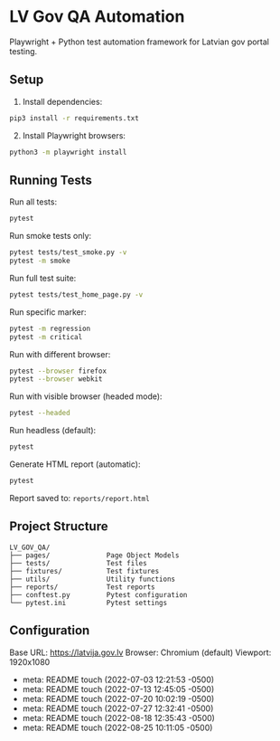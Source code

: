 # LV Gov QA Automation

Playwright + Python test automation framework for Latvian gov portal testing.

## Setup

1. Install dependencies:
```bash
pip3 install -r requirements.txt
```

2. Install Playwright browsers:
```bash
python3 -m playwright install
```

## Running Tests

Run all tests:
```bash
pytest
```

Run smoke tests only:
```bash
pytest tests/test_smoke.py -v
pytest -m smoke
```

Run full test suite:
```bash
pytest tests/test_home_page.py -v
```

Run specific marker:
```bash
pytest -m regression
pytest -m critical
```

Run with different browser:
```bash
pytest --browser firefox
pytest --browser webkit
```

Run with visible browser (headed mode):
```bash
pytest --headed
```

Run headless (default):
```bash
pytest
```

Generate HTML report (automatic):
```bash
pytest
```
Report saved to: `reports/report.html`

## Project Structure

```
LV_GOV_QA/
├── pages/              Page Object Models
├── tests/              Test files
├── fixtures/           Test fixtures
├── utils/              Utility functions
├── reports/            Test reports
├── conftest.py         Pytest configuration
└── pytest.ini          Pytest settings
```

## Configuration

Base URL: https://latvija.gov.lv
Browser: Chromium (default)
Viewport: 1920x1080


- meta: README touch (2022-07-03 12:21:53 -0500)
- meta: README touch (2022-07-13 12:45:05 -0500)
- meta: README touch (2022-07-20 10:02:19 -0500)
- meta: README touch (2022-07-27 12:32:41 -0500)
- meta: README touch (2022-08-18 12:35:43 -0500)
- meta: README touch (2022-08-25 10:11:05 -0500)
